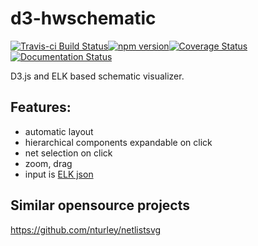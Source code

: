 # d3-hwschematic
[![Travis-ci Build Status](https://travis-ci.org/Nic30/d3-hwschematic.png?branch=master)](https://travis-ci.org/Nic30/d3-hwschematic)[![npm version](https://badge.fury.io/js/d3-hwschematic.svg)](https://badge.fury.io/js/d3-hwschematic)[![Coverage Status](https://coveralls.io/repos/github/Nic30/d3-hwschematic/badge.svg?branch=master)](https://coveralls.io/github/Nic30/d3-hwschematic?branch=master)[![Documentation Status](https://readthedocs.org/projects/d3-hwschematic/badge/?version=latest)](http://d3-hwschematic.readthedocs.io/en/latest/?badge=latest)

D3.js and ELK based schematic visualizer.


## Features:

* automatic layout
* hierarchical components expandable on click
* net selection on click
* zoom, drag
* input is [ELK json](https://www.eclipse.org/elk/documentation/tooldevelopers/graphdatastructure/jsonformat.html)



## Similar opensource projects

https://github.com/nturley/netlistsvg
